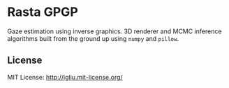 Rasta GPGP
==

Gaze estimation using inverse graphics. 3D renderer and MCMC inference algorithms built from the ground up using `numpy` and `pillow`.

## License
MIT License: http://igliu.mit-license.org/
